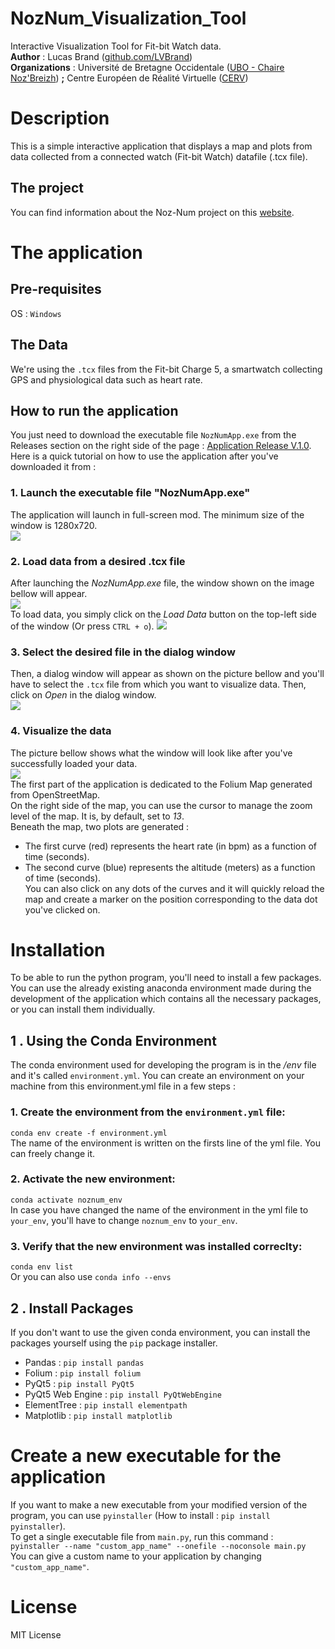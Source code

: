 # NozNum_Visualization_Tool
Interactive Visualization Tool for Fit-bit Watch data.  
**Author** : Lucas Brand ([github.com/LVBrand](https://github.com/LVBrand))  
**Organizations** : Université de Bretagne Occidentale ([UBO - Chaire Noz'Breizh](https://nouveau.univ-brest.fr/chaire-noz-breizh/fr)) **;** Centre Européen de Réalité Virtuelle ([CERV](https://cerv.enib.fr))

# Description
This is a simple interactive application that displays a map and plots from data collected from a connected watch (Fit-bit Watch) datafile (.tcx file).

## The project
You can find information about the Noz-Num project on this [website](https://nouveau.univ-brest.fr/chaire-noz-breizh/fr/page/noz-num).

 
# The application
## Pre-requisites
OS : `Windows`  

## The Data
We're using the `.tcx` files from the Fit-bit Charge 5, a smartwatch collecting GPS and physiological data such as heart rate. 

## How to run the application
You just need to download the executable file `NozNumApp.exe` from the Releases section on the right side of the page : [Application Release V.1.0](https://github.com/LVBrand/NozNum_Visualization_Tool/releases/tag/release).  
Here is a quick tutorial on how to use the application after you've downloaded it from :

### 1. Launch the executable file "NozNumApp.exe"
The application will launch in full-screen mod. The minimum size of the window is 1280x720.  
![](images/step_1.png)

### 2. Load data from a desired .tcx file  
After launching the *NozNumApp.exe* file, the window shown on the image bellow will appear.  
![](images/step_2.png)  
To load data, you simply click on the *Load Data* button on the top-left side of the window (Or press `CTRL + o`).
![](images/step_3.png)  



### 3. Select the desired file in the dialog window  
Then, a dialog window will appear as shown on the picture bellow and you'll have to select the `.tcx` file from which you want to visualize data. Then, click on *Open* in the dialog window.  
![](images/step_4.png)  


### 4. Visualize the data
The picture bellow shows what the window will look like after you've successfully loaded your data.  
![](images/step_5.png)  
The first part of the application is dedicated to the Folium Map generated from OpenStreetMap.  
On the right side of the map, you can use the cursor to manage the zoom level of the map. It is, by default, set to *13*.  
Beneath the map, two plots are generated :
- The first curve (red) represents the heart rate (in bpm) as a function of time (seconds).
- The second curve (blue) represents the altitude (meters) as a function of time (seconds).  
You can also click on any dots of the curves and it will quickly reload the map and create a marker on the position corresponding to the data dot you've clicked on.


# Installation 
To be able to run the python program, you'll need to install a few packages. You can use the already existing anaconda environment made during the development of the application which contains all the necessary packages, or you can install them individually.

## 1 . Using the Conda Environment
The conda environment used for developing the program is in the */env* file and it's called `environment.yml`.
You can create an environment on your machine from this environment.yml file in a few steps :

### 1. Create the environment from the `environment.yml` file:  
`conda env create -f environment.yml`  
The name of the environment is written on the firsts line of the yml file. You can freely change it.

### 2. Activate the new environment:  
`conda activate noznum_env`  
In case you have changed the name of the environment in the yml file to `your_env`, you'll have to change `noznum_env` to `your_env`.

### 3. Verify that the new environment was installed correclty:  
`conda env list`  
Or you can also use `conda info --envs`  


## 2 . Install Packages
If you don't want to use the given conda environment, you can install the packages yourself using the `pip` package installer.  
- Pandas : `pip install pandas`
- Folium : `pip install folium`
- PyQt5 : `pip install PyQt5`
- PyQt5 Web Engine : `pip install PyQtWebEngine`
- ElementTree : `pip install elementpath`
- Matplotlib : `pip install matplotlib`

# Create a new executable for the application
If you want to make a new executable from your modified version of the program, you can use `pyinstaller` (How to install : `pip install pyinstaller`).  
To get a single executable file from `main.py`, run this command :  
`pyinstaller --name "custom_app_name" --onefile --noconsole main.py`  
You can give a custom name to your application by changing `"custom_app_name"`. 


# License
MIT License